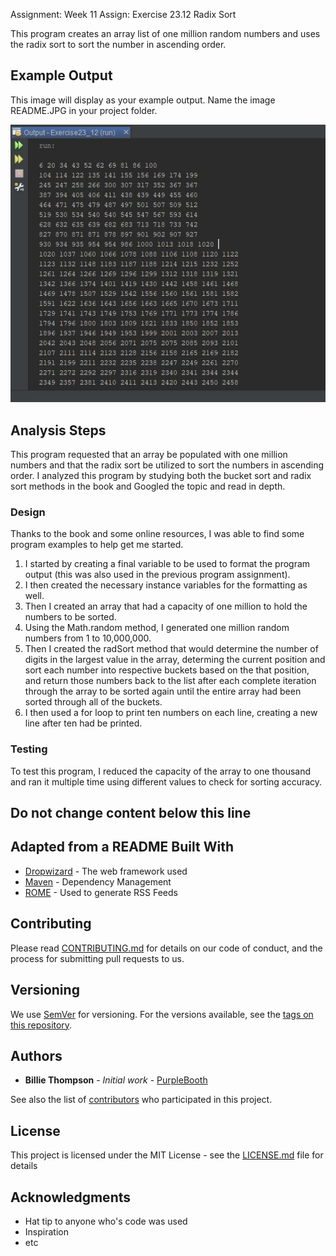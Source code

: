 Assignment: Week 11 Assign: Exercise 23.12 Radix Sort

This program creates an array list of one million random numbers
and uses the radix sort to sort the number in ascending order.

## Example Output

This image will display as your example output. Name the image README.JPG in your project folder.

![Sample Output](README.JPG)

## Analysis Steps

This program requested that an array be populated with one million numbers and that the radix sort
be utilized to sort the numbers in ascending order. I analyzed this program by studying both the 
bucket sort and radix sort methods in the book and Googled the topic and read in depth.

### Design

Thanks to the book and some online resources, I was able to find some program examples to help get
me started.

1) I started by creating a final variable to be used to format the program output (this was also used in the previous program assignment).
2) I then created the necessary instance variables for the formatting as well.
3) Then I created an array that had a capacity of one million to hold the numbers to be sorted.
4) Using the Math.random method, I generated one million random numbers from 1 to 10,000,000.
5) Then I created the radSort method that would determine the number of digits in the largest value in the array, determing the current
position and sort each number into respective buckets based on the that position, and return those numbers back to the list after each 
complete iteration through the array to be sorted again until the entire array had been sorted through all of the buckets.
6) I then used a for loop to print ten numbers on each line, creating a new line after ten had be printed.

### Testing

To test this program, I reduced the capacity of the array to one thousand and ran it multiple time using 
different values to check for sorting accuracy.

## Do not change content below this line
## Adapted from a README Built With

* [Dropwizard](http://www.dropwizard.io/1.0.2/docs/) - The web framework used
* [Maven](https://maven.apache.org/) - Dependency Management
* [ROME](https://rometools.github.io/rome/) - Used to generate RSS Feeds

## Contributing

Please read [CONTRIBUTING.md](https://gist.github.com/PurpleBooth/b24679402957c63ec426) for details on our code of conduct, and the process for submitting pull requests to us.

## Versioning

We use [SemVer](http://semver.org/) for versioning. For the versions available, see the [tags on this repository](https://github.com/your/project/tags). 

## Authors

* **Billie Thompson** - *Initial work* - [PurpleBooth](https://github.com/PurpleBooth)

See also the list of [contributors](https://github.com/your/project/contributors) who participated in this project.

## License

This project is licensed under the MIT License - see the [LICENSE.md](LICENSE.md) file for details

## Acknowledgments

* Hat tip to anyone who's code was used
* Inspiration
* etc
